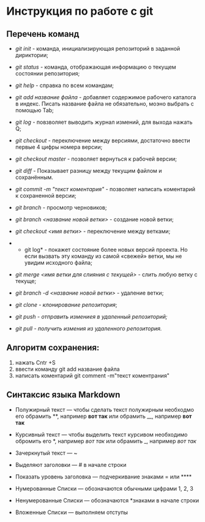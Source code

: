 # Инструкция по работе с git

## Перечень команд

* *git init* - команда, инициализирующая репозиторий в заданной дириктории;

* *git status* - команда, отображающая информацию о текущем состоянии репозитория;

* *git help* - справка по всем командам;

* *git add название файла* - добавляет содержимое рабочего каталога в индекс. Писать название файла не обязательно, моэно выбрать с помощью Tab;

* *git log* - повзволяет выводить журнал измений, для выхода нажать Q;

* *git checkout* - переключение между версиями, достаточно ввести первые 4 цифры номера версии;

* *git checkout master* - позволяет вернуться к рабочей версии;

* *git diff* - Показывает разницу между текущим файлом
и сохранённым.

* *git commit -m "текст коментария"* - позволяет написать коментарий к сохраненной версии;

+ *git branch* - просмотр черновиков;

+ *git branch <название новой ветки>* - создание новой ветки;

+ *git checkout <имя ветки>* - переключение между ветками;

+ * git log* - покажет состояние более новых версий проекта. Но если вызвать эту команду из самой «свежей» ветки, мы не увидим исходного файла;

+ *git merge <имя ветки для слияния с текущей>* - слить любую ветку с текуще;

+ *git branch -d <название новой ветки>* - удаление ветки;

+ *git clone - клонирование репозитория*;

+ *git push - отправить измениея в удаленный репозиторий;*

+ *git pull - получить измения из удаленного репозитория.*

## Алгоритм сохранения:
1. нажать Cntr +S
2. ввести команду git add название файла
3. написать коментарий git comment -m"текст коментрания"

## Синтаксис языка Markdown

* Полужирный текст — чтобы сделать текст полужирным необходмо его обрамить **, например **вот так** или обрамить __, например __вот так__

* Курсивный текст — чтобы выделить текст курсивом необходимо обромить его *, например *вот так* или обрамить _, например _вот так_

* Зачеркнутый текст — ~

* Выделяют заголовки — # в начале строки

* Показать уровень заголовка — подчеркивание знаками = или ****

* Нумерованные Списки — обозначаются обычными цифрами 1, 2, 3

* Ненумерованные Списки — обозначаются *знаками в начале строки

* Вложенные Списки — выполняем отступы